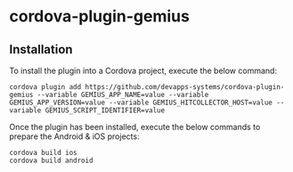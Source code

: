 # cordova-plugin-gemius

## Installation

To install the plugin into a Cordova project, execute the below command:

```
cordova plugin add https://github.com/devapps-systems/cordova-plugin-gemius --variable GEMIUS_APP_NAME=value --variable GEMIUS_APP_VERSION=value --variable GEMIUS_HITCOLLECTOR_HOST=value --variable GEMIUS_SCRIPT_IDENTIFIER=value
```

Once the plugin has been installed, execute the below commands to prepare the Android & iOS projects:

```
cordova build ios
cordova build android
```

